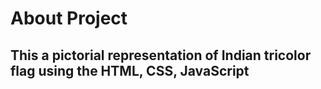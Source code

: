 # About Project

## This a pictorial representation of Indian tricolor flag using the HTML, CSS, JavaScript

